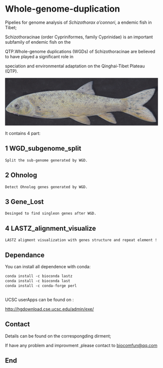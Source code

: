 
# Whole-genome-duplication


Pipelies for genome analysis of *Schizothorax o’connori*, a endemic fish in Tibet; 

Schizothoracinae (order Cypriniformes, family Cyprinidae) is an important subfamily of endemic fish on the

QTP.Whole-genome duplications (WGDs) of Schizothoracinae are believed to have played a significant role in 

speciation and environmental adaptation on the Qinghai-Tibet Plateau (QTP). 

  ![*S o’connori*](https://github.com/DingDingFan/whole-genome-duplication/blob/master/Fish.png) 



It contains 4 part:


  ## 1  WGD_subgenome_split

    Split the sub-genome generated by WGD.

  ## 2  Ohnolog

    Detect Ohnolog genes generated by WGD.

  ## 3 Gene_Lost

    Desinged to find singleon genes after WGD.

  ## 4 LASTZ_alignment_visualize

    LASTZ aligment visualization with genes structure and repeat element ! 


## Dependance

  You can install all dependence with conda:
  
  ```
  conda install -c bioconda lastz
  conda install -c bioconda last
  conda install -c conda-forge perl
   
  ```

UCSC userApps can be found on :

http://hgdownload.cse.ucsc.edu/admin/exe/


## Contact

  Details can be found on the correspongding dirment;

  If have any problem and improvment ,please contact to biocomfun@qq.com


## End





